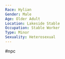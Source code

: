 ```yaml
---
Race: Hylian
Gender: Male
Age: Older Adult
Location: Lakeside Stable
Occupation: Stable Worker
Type: Minor
Sexuality: Heterosexual
---
```

#npc 

